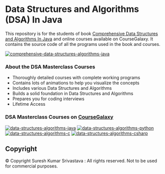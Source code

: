 # Data Structures and Algorithms (DSA) In Java

This repository is for the students of book [Comprehensive Data Structures and Algorithms In Java](https://www.amazon.in/dp/B0FRFSGB8C) and online courses available on CourseGalaxy. It contains the source code of all the programs used in the book and courses.

[![comprehensive-data-structures-algorithms-java](https://github.com/user-attachments/assets/089277dd-c7d1-4ad8-b634-f2ce65a6dd30)](https://www.amazon.in/Comprehensive-Data-Structures-Algorithms-fundamentals/dp/9365898579)

### About the DSA Masterclass Courses
 * Thoroughly detailed courses with complete working programs
 * Contains lots of animations to help you visualize the concepts
 * Includes various Data Structures and Algorithms 
 * Builds a solid foundation in Data Structures and Algorithms
 * Prepares you for coding interviews 
 * Lifetime Access

### DSA Masterclass Courses on [CourseGalaxy](http://coursegalaxy.com/)

[![data-structures-algorithms-java](https://user-images.githubusercontent.com/96913690/200234744-14a5ed97-085f-44f3-9298-979c2053c580.jpg)](https://coursegalaxy.newzenler.com/courses/data-structures-algorithms-java-masterclass?coupon=GITHUB50)
[![data-structures-algorithms-python](https://user-images.githubusercontent.com/96913690/200234827-86aec10a-bfab-4371-91fc-e2be855ff1ff.jpg)](https://coursegalaxy.newzenler.com/courses/data-structures-algorithms-python-masterclass?coupon=GITHUB50)
[![data-structures-algorithms-c](https://user-images.githubusercontent.com/96913690/200234592-25d33957-0e9e-4cc0-b324-2a73325aca85.jpg)](https://coursegalaxy.newzenler.com/courses/data-structures-algorithms-c-masterclass?coupon=GITHUB50)
[![data-structures-algorithms-csharp](https://user-images.githubusercontent.com/96913690/200234905-67b85dfd-20c4-4f4b-afd2-e10d3568fff8.jpg)](https://coursegalaxy.newzenler.com/courses/data-structures-algorithms-csharp-masterclass?coupon=GITHUB50)

## Copyright
© Copyright Suresh Kumar Srivastava : All rights reserved.
Not to be used for commercial purposes.
